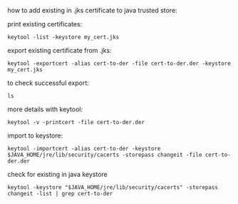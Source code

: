 how to add existing in .jks certificate to java trusted store:

print existing certificates:
```
keytool -list -keystore my_cert.jks
```
export existing certificate from .jks:
```
keytool -exportcert -alias cert-to-der -file cert-to-der.der -keystore my_cert.jks
```
to check successful export:
```
ls
```
more details with keytool:
```
keytool -v -printcert -file cert-to-der.der
```
import to keystore:
```
keytool -importcert -alias cert-to-der -keystore $JAVA_HOME/jre/lib/security/cacerts -storepass changeit -file cert-to-der.der
```
check for existing in java keystore
```
keytool -keystore "$JAVA_HOME/jre/lib/security/cacerts" -storepass changeit -list | grep cert-to-der
```
